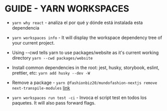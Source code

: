 # GUIDE - YARN WORKSPACES

* `yarn why react` - analiza el por qué y dónde está instalada esta dependencia

* `yarn workspaces info` - It will display the workspace dependency tree of your current project.

* Using --cwd tells yarn to use packages/website as it's current working directory
  `yarn --cwd packages/website`

* Install common dependencies in the root: jest, husky, storybook, eslint, prettier, etc: `yarn add husky --dev -W`

* Remove a package - `yarn @fashionbiz20/mundofashion-nextjs remove next-transpile-modules`
 [link](https://github.com/lerna/lerna/issues/1886)

* `yarn workspaces run test -ci` - Invoca el script test en todos los paquetes.
  It will also pass forward flags.
